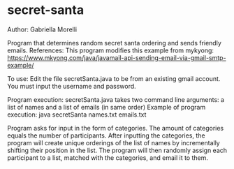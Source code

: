 # secret-santa
Author: Gabriella Morelli

Program that determines random secret santa ordering and sends friendly emails.
References: This program modifies this example from mykyong:
https://www.mkyong.com/java/javamail-api-sending-email-via-gmail-smtp-example/
 
To use: Edit the file secretSanta.java to be from an existing gmail account. You must input the username and password.

Program execution:
secretSanta.java takes two command line arguments: a list of names and a list of emails (in same order)
Example of program execution: java secretSanta names.txt emails.txt

Program asks for input in the form of categories. The amount of categories equals the number of participants. 
After inputting the categories, the program will create unique orderings of the list of names by incrementally shifting their position in the list.
The program will then randomly assign each participant to a list, matched with the categories, and email it to them. 
